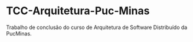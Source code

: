 # TCC-Arquitetura-Puc-Minas
Trabalho de conclusão do curso de Arquitetura de Software Distribuído da PucMinas.
